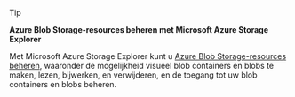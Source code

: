 > [!TIP]
> **Azure Blob Storage-resources beheren met Microsoft Azure Storage Explorer**
> 
> Met Microsoft Azure Storage Explorer kunt u [Azure Blob Storage-resources beheren](../articles/vs-azure-tools-storage-explorer-blobs.md), waaronder de mogelijkheid visueel blob containers en blobs te maken, lezen, bijwerken, en verwijderen, en de toegang tot uw blob containers en blobs beheren.
> 
> 

<!--HONumber=Sep16_HO3-->


